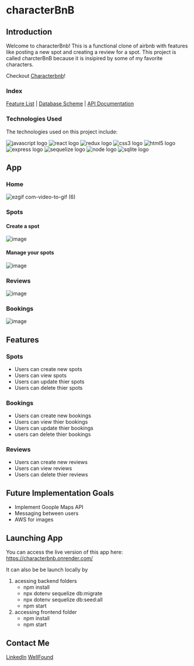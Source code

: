 

# characterBnB

## Introduction

Welcome to characterBnb! This is a functional clone of airbnb with features like posting a new spot and creating a review for a spot. This project is called charcterBnB because it is insipired by some of my favorite characters.

Checkout [Characterbnb](https://github.com/CaSandraSmith/characterBnB/assets/123069069/079ea00b-850c-43b9-92e7-2f8591d1bdac)!

### Index

[Feature List](https://github.com/CaSandraSmith/characterBnB/wiki/Feature-Documentation) |
[Database Scheme](https://github.com/CaSandraSmith/characterBnB/wiki/Database-Schema-Design) |
[API Documentation](https://github.com/CaSandraSmith/characterBnB/wiki/API-Routes-Documentation)

### Technologies Used

The technologies used on this project include: 

<div>
 <img src="https://img.shields.io/badge/javascript-%23323330.svg?style=for-the-badge&logo=javascript&logoColor=%23F7DF1E" alt="javascript logo" />
 <img src="https://img.shields.io/badge/react-%2320232a.svg?style=for-the-badge&logo=react&logoColor=%2361DAFB" alt="react logo" />
 <img src="https://img.shields.io/badge/redux-%23593d88.svg?style=for-the-badge&logo=redux&logoColor=white" alt="redux logo" />
 <img src="https://img.shields.io/badge/css3-%231572B6.svg?style=for-the-badge&logo=css3&logoColor=white" alt="css3 logo" />
 <img src="https://img.shields.io/badge/html5-%23E34F26.svg?style=for-the-badge&logo=html5&logoColor=white" alt="html5 logo" />
 <img src="https://img.shields.io/badge/express.js-%23404d59.svg?style=for-the-badge&logo=express&logoColor=%2361DAFB" alt="express logo" />
 <img src="https://img.shields.io/badge/Sequelize-52B0E7?style=for-the-badge&logo=Sequelize&logoColor=white" alt="sequelize logo" />
 <img src="https://img.shields.io/badge/node.js-6DA55F?style=for-the-badge&logo=node.js&logoColor=white" alt="node logo" />
 <img src="https://img.shields.io/badge/sqlite-%2307405e.svg?style=for-the-badge&logo=sqlite&logoColor=white" alt="sqlite logo" />
</div>

## App

### Home

![ezgif com-video-to-gif (6)](https://github.com/CaSandraSmith/characterBnB/assets/123069069/a77eb0dd-53ce-4052-b926-aff8953fabf0)

### Spots

#### Create a spot

![image](https://github.com/CaSandraSmith/characterBnB/assets/123069069/f5b915d5-2653-437f-b442-7331714e5301)

#### Manage your spots

![image](https://github.com/CaSandraSmith/characterBnB/assets/123069069/263794dd-a893-4839-bfd0-d76414f0bdf3)

### Reviews

![image](https://github.com/CaSandraSmith/characterBnB/assets/123069069/20db1f89-d2a2-4f85-adab-f8d2e8d60d2c)

### Bookings

![image](https://github.com/CaSandraSmith/characterBnB/assets/123069069/4189caae-a18f-4d28-b610-bddcdb247561)

## Features

### Spots

* Users can create new spots
* Users can view spots
* Users can update thier spots
* Users can delete thier spots

### Bookings

* Users can create new bookings
* Users can view thier bookings
* Users can update thier bookings
* users can delete thier bookings
  
### Reviews
* Users can create new reviews
* Users can view reviews
* Users can delete thier reviews

## Future Implementation Goals
* Implement Goople Maps API
* Messaging between users
* AWS for images

## Launching App

You can access the live version of this app here: 
https://characterbnb.onrender.com/

It can also be be launch locally by

1. acessing backend folders
   * npm install
   * npx dotenv sequelize db:migrate
   * npx dotenv sequelize db:seed:all
   * npm start
2. accessing frontend folder
   * npm install
   * npm start

## Contact Me
[LinkedIn](https://www.linkedin.com/in/casandra-smith/)
[WellFound](https://wellfound.com/u/ca-sandra-smith)
